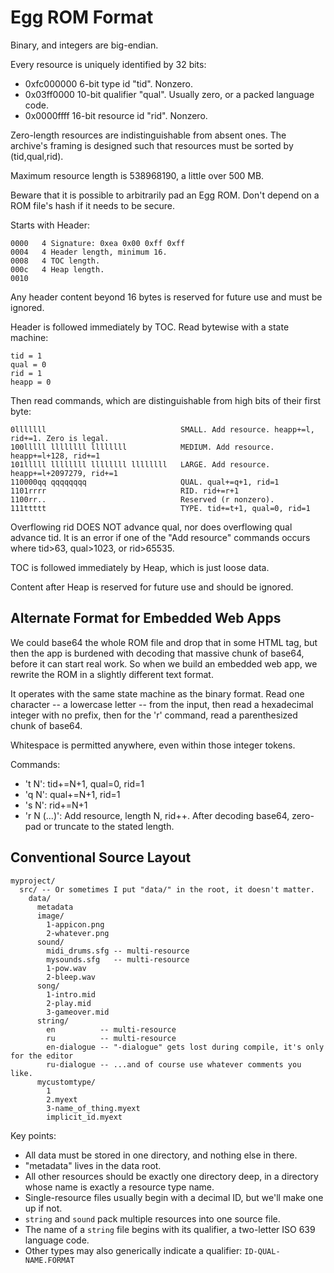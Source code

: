 # Egg ROM Format

Binary, and integers are big-endian.

Every resource is uniquely identified by 32 bits:
- 0xfc000000 6-bit type id "tid". Nonzero.
- 0x03ff0000 10-bit qualifier "qual". Usually zero, or a packed language code.
- 0x0000ffff 16-bit resource id "rid". Nonzero.

Zero-length resources are indistinguishable from absent ones.
The archive's framing is designed such that resources must be sorted by (tid,qual,rid).

Maximum resource length is 538968190, a little over 500 MB.

Beware that it is possible to arbitrarily pad an Egg ROM.
Don't depend on a ROM file's hash if it needs to be secure.

Starts with Header:
```
0000   4 Signature: 0xea 0x00 0xff 0xff
0004   4 Header length, minimum 16.
0008   4 TOC length.
000c   4 Heap length.
0010
```

Any header content beyond 16 bytes is reserved for future use and must be ignored.

Header is followed immediately by TOC.
Read bytewise with a state machine:
```
tid = 1
qual = 0
rid = 1
heapp = 0
```
Then read commands, which are distinguishable from high bits of their first byte:
```
0lllllll                              SMALL. Add resource. heapp+=l, rid+=1. Zero is legal.
100lllll llllllll llllllll            MEDIUM. Add resource. heapp+=l+128, rid+=1
101lllll llllllll llllllll llllllll   LARGE. Add resource. heapp+=l+2097279, rid+=1
110000qq qqqqqqqq                     QUAL. qual+=q+1, rid=1
1101rrrr                              RID. rid+=r+1
1100rr..                              Reserved (r nonzero).
111ttttt                              TYPE. tid+=t+1, qual=0, rid=1
```

Overflowing rid DOES NOT advance qual, nor does overflowing qual advance tid.
It is an error if one of the "Add resource" commands occurs where tid>63, qual>1023, or rid>65535.

TOC is followed immediately by Heap, which is just loose data.

Content after Heap is reserved for future use and should be ignored.

## Alternate Format for Embedded Web Apps

We could base64 the whole ROM file and drop that in some HTML tag,
but then the app is burdened with decoding that massive chunk of base64, before it can start real work.
So when we build an embedded web app, we rewrite the ROM in a slightly different text format.

It operates with the same state machine as the binary format.
Read one character -- a lowercase letter -- from the input, then read a hexadecimal integer with no prefix,
then for the 'r' command, read a parenthesized chunk of base64.

Whitespace is permitted anywhere, even within those integer tokens.

Commands:
- 't N': tid+=N+1, qual=0, rid=1
- 'q N': qual+=N+1, rid=1
- 's N': rid+=N+1
- 'r N (...)': Add resource, length N, rid++. After decoding base64, zero-pad or truncate to the stated length.

## Conventional Source Layout

```
myproject/
  src/ -- Or sometimes I put "data/" in the root, it doesn't matter.
    data/
      metadata
      image/
        1-appicon.png
        2-whatever.png
      sound/
        midi_drums.sfg -- multi-resource
        mysounds.sfg   -- multi-resource
        1-pow.wav
        2-bleep.wav
      song/
        1-intro.mid
        2-play.mid
        3-gameover.mid
      string/
        en          -- multi-resource
        ru          -- multi-resource
        en-dialogue -- "-dialogue" gets lost during compile, it's only for the editor
        ru-dialogue -- ...and of course use whatever comments you like.
      mycustomtype/
        1
        2.myext
        3-name_of_thing.myext
        implicit_id.myext
```

Key points:
- All data must be stored in one directory, and nothing else in there.
- "metadata" lives in the data root.
- All other resources should be exactly one directory deep, in a directory whose name is exactly a resource type name.
- Single-resource files usually begin with a decimal ID, but we'll make one up if not.
- `string` and `sound` pack multiple resources into one source file.
- The name of a `string` file begins with its qualifier, a two-letter ISO 639 language code.
- Other types may also generically indicate a qualifier: `ID-QUAL-NAME.FORMAT`
